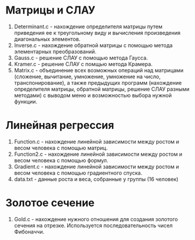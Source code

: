 # Матрицы и СЛАУ

1. Determinant.c - нахождение определителя матрицы путем приведения ее к треугольному виду и вычисления произведения диагональных элементов.
2. Inverse.c - нахождение обратной матрицы с помощью метода элементарных преобразований.
3. Gauss.c - решение СЛАУ с помощью метода Гаусса.
4. Kramer.c - решение СЛАУ с помщью метода Крамера.
5. Matrix.c - объединение всех возможных операций над матрицами (сложение, вычитание, умножение, умножение на число, транспонирование), а также предыдущих программ (нахождение определителя матрицы, обратной матрицы, решение СЛАУ разными методами) с выводом меню и возможностью выбора нужной функции.

# Линейная регрессия

1. Function.c - нахождение линейной зависимости между ростом и весом человека с помощью матриц.
2. Function2.c - нахождение линейной зависимости между ростом и весом человека с помощью формул.
3. Gradient.c - нахождение линейной зависимости между ростом и весом человека с помощью градиентного спуска. 
4. data.txt - данные роста и веса, собранные у группы (16 человек)

# Золотое сечение

1. Gold.c - нахождение нужного отношения для создания золотого сечения на отрезке. Используется последовательность чисел Фибоначчи.
